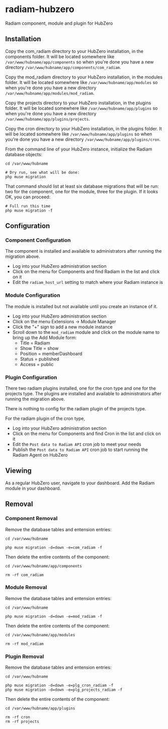# radiam-hubzero

Radiam component, module and plugin for HubZero

## Installation

Copy the com_radiam directory to your HubZero installation, in the components folder.  It will be located somewhere like `/var/www/hubname/app/components` so when you're done you have a new directory `/var/www/hubname/app/components/com_radiam`.

Copy the mod_radiam directory to your HubZero installation, in the modules folder.  It will be located somewhere like `/var/www/hubname/app/modules` so when you're done you have a new directory `/var/www/hubname/app/modules/mod_radiam`.

Copy the projects directory to your HubZero installation, in the plugins folder.  It will be located somewhere like `/var/www/hubname/app/plugins` so when you're done you have a new directory `/var/www/hubname/app/plugins/projects`. 

Copy the cron directory to your HubZero installation, in the plugins folder.  It will be located somewhere like `/var/www/hubname/app/plugins` so when you're done you have a new directory `/var/www/hubname/app/plugins/cron`. 

From the command line of your HubZero instance, initialize the Radiam database objects:

```
cd /var/www/hubname

# Dry run, see what will be done:
php muse migration
```

That command should list at least six database migrations that will be run: two for the component, one for the module, three for the plugin.  If it looks OK, you can proceed:

```
# Full run this time
php muse migration -f
```

## Configuration

### Component Configuration

The component is installed and available to administrators after running the migration above.  

- Log into your HubZero administration section
- Click on the menu for Components and find Radiam in the list and click on it
- Edit the `radiam_host_url` setting to match where your Radiam instance is

### Module Configuration

The module is installed but not available until you create an instance of it.

- Log into your HubZero administration section
- Click on the menu Extensions -> Module Manager
- Click the "+" sign to add a new module instance
- Scroll down to the `mod_radiam` module and click on the module name to bring up the Add Module form:
    - Title = Radiam
    - Show Title = show
    - Position = memberDashboard
    - Status = published
    - Access = public

### Plugin Configuration

There two radiam plugins installed, one for the cron type and one for the projects type. The plugins are installed and available to administrators after running the migration above. 

There is nothing to config for the radiam plugin of the projects type.

For the radiam plugin of the cron type,

- Log into your HubZero administration section
- Click on the menu for Components and find Cron in the list and click on it
- Edit the `Post data to Radiam API` cron job to meet your needs 
- Publish the `Post data to Radiam API` cron job to start running the Radiam Agent on HubZero

## Viewing

As a regular HubZero user, navigate to your dashboard.  Add the Radiam module in your dashboard.


## Removal

### Component Removal

Remove the database tables and entension entries:

```
cd /var/www/hubname

php muse migration -d=down -e=com_radiam -f
```

Then delete the entire contents of the component:

```
cd /var/www/hubname/app/components

rm -rf com_radiam
```

### Module Removal

Remove the database tables and entension entries:

```
cd /var/www/hubname

php muse migration -d=down -e=mod_radiam -f
```

Then delete the entire contents of the component:

```
cd /var/www/hubname/app/modules

rm -rf mod_radiam
```

### Plugin Removal

Remove the database tables and entension entries:

```
cd /var/www/hubname

php muse migration -d=down -e=plg_cron_radiam -f
php muse migration -d=down -e=plg_projects_radiam -f
```

Then delete the entire contents of the component:

```
cd /var/www/hubname/app/plugins

rm -rf cron
rm -rf projects
```
